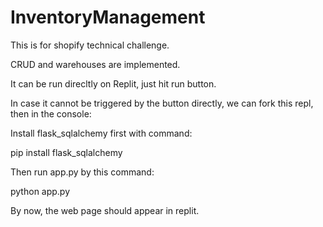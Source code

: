 # InventoryManagement

This is for shopify technical challenge.

CRUD and warehouses are implemented.

It can be run direcltly on Replit, just hit run button.

In case it cannot be triggered by the button directly, we can fork this repl, then in the console:

Install flask_sqlalchemy first with command:

pip install flask_sqlalchemy

Then run app.py by this command:

python app.py

By now, the web page should appear in replit.
